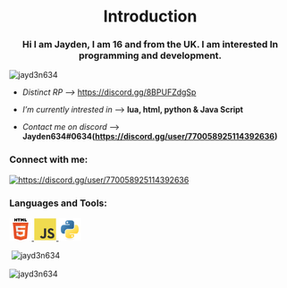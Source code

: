 <h1 align="center">Introduction</h1>
<h3 align="center">Hi I am Jayden, I am 16 and from the UK. I am interested In programming and development.</h3>

<p align="left"> <img src="https://komarev.com/ghpvc/?username=jayd3n634&label=Profile%20views&color=0e75b6&style=flat" alt="jayd3n634" /> </p>

- *Distinct RP -->* https://discord.gg/8BPUFZdgSp

- *I’m currently intrested in* --> **lua, html, python & Java Script**

- *Contact me on discord* --> **Jayden634#0634(https://discord.gg/user/770058925114392636)**

<h3 align="left">Connect with me:</h3>
<p align="left">
<a href="https://discord.gg/https://discord.gg/user/770058925114392636" target="blank"><img align="center" src="https://raw.githubusercontent.com/rahuldkjain/github-profile-readme-generator/master/src/images/icons/Social/discord.svg" alt="https://discord.gg/user/770058925114392636" height="30" width="40" /></a>
</p>

<h3 align="left">Languages and Tools:</h3>
<p align="left"> <a href="https://www.w3.org/html/" target="_blank" rel="noreferrer"> <img src="https://raw.githubusercontent.com/devicons/devicon/master/icons/html5/html5-original-wordmark.svg" alt="html5" width="40" height="40"/> </a> <a href="https://developer.mozilla.org/en-US/docs/Web/JavaScript" target="_blank" rel="noreferrer"> <img src="https://raw.githubusercontent.com/devicons/devicon/master/icons/javascript/javascript-original.svg" alt="javascript" width="40" height="40"/> </a> <a href="https://www.python.org" target="_blank" rel="noreferrer"> <img src="https://raw.githubusercontent.com/devicons/devicon/master/icons/python/python-original.svg" alt="python" width="40" height="40"/> </a> </p>

<p>&nbsp;<img align="center" src="https://github-readme-stats.vercel.app/api?username=jayd3n634&show_icons=true&locale=en" alt="jayd3n634" /></p>

<p><img align="center" src="https://github-readme-streak-stats.herokuapp.com/?user=jayd3n634&" alt="jayd3n634" /></p>
